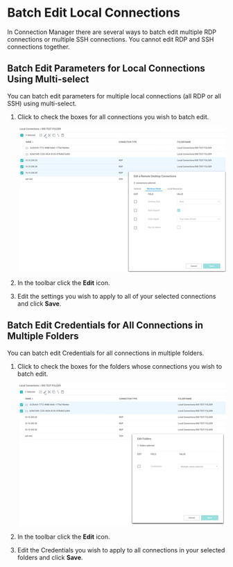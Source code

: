 [title]: # (Batch Edit Connections)
[tags]: # (batch, edit, connection)
[priority]: # (508)
# Batch Edit Local Connections

In Connection Manager there are several ways to batch edit multiple RDP connections or multiple SSH connections. You cannot edit RDP and SSH connections together.

## Batch Edit Parameters for Local Connections Using Multi-select
You can batch edit parameters for multiple local connections (all RDP or all SSH) using multi-select.

1. Click to check the boxes for all connections you wish to batch edit.

   ![Edit](images/edit-rdp-conns.png "Multi-select connections to batch edit")
1. In the toolbar click the __Edit__ icon.
1. Edit the settings you wish to apply to all of your selected connections and click __Save__.

## Batch Edit Credentials for All Connections in Multiple Folders
You can batch edit Credentials for all connections in multiple folders.

1. Click to check the boxes for the folders whose connections you wish to batch edit.

   ![Edit](images/edit-multifolder-creds.png "Batch edit connections in multiple folders")
1. In the toolbar click the __Edit__ icon.
1. Edit the Credentials you wish to apply to all connections in your selected folders and click __Save__.
